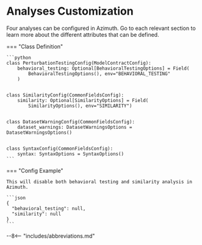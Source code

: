 # Analyses Customization

Four analyses can be configured in Azimuth. Go to each relevant section to learn more about the
different attributes that can be defined.

=== "Class Definition"

    ```python
    class PerturbationTestingConfig(ModelContractConfig):
        behavioral_testing: Optional[BehavioralTestingOptions] = Field(
            BehavioralTestingOptions(), env="BEHAVIORAL_TESTING"
        )


    class SimilarityConfig(CommonFieldsConfig):
        similarity: Optional[SimilarityOptions] = Field(
            SimilarityOptions(), env="SIMILARITY")


    class DatasetWarningConfig(CommonFieldsConfig):
        dataset_warnings: DatasetWarningsOptions = DatasetWarningsOptions()


    class SyntaxConfig(CommonFieldsConfig):
        syntax: SyntaxOptions = SyntaxOptions()
    ```

=== "Config Example"

    This will disable both behavioral testing and similarity analysis in Azimuth.

    ```json
    {
      "behavioral_testing": null,
      "similarity": null
    }
    ```

--8<-- "includes/abbreviations.md"
